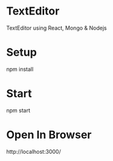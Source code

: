 # TextEditor
TextEditor using React, Mongo &amp; Nodejs

# Setup

npm install

# Start

npm start

# Open In Browser

http://localhost:3000/
